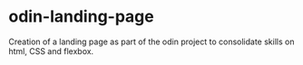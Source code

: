 # odin-landing-page
Creation of a landing page as part of the odin project to consolidate skills on html, CSS and flexbox.
